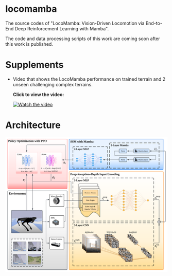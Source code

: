 # locomamba

The source codes of "LocoMamba: Vision-Driven Locomotion via End-to-End Deep Reinforcement Learning with Mamba".

The code and data processing scripts of this work are coming soon after this work is published.

# Supplements

- Video that shows the LocoMamba performance on trained terrain and 2 unseen challenging complex terrains.

  **Click to view the video:**

  <a href="https://www.youtube.com/watch?v=9s9Y0j7Zhtk" target="_blank">
  <img src="" 
       alt="Watch the video"
       width="400"/>
  </a>

# Architecture

  <img src="media/Architecture.png" alt="Local Pic" width="700"/>
